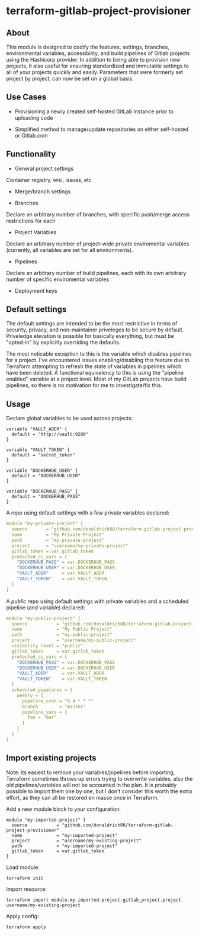 # terraform-gitlab-project-provisioner

## About

This module is designed to codify the features, settings, branches, environmental variables, accessibility, and build pipelines of Gitlab projects using the Hashicorp provider. In addition to being able to provision new projects, it also useful for ensuring standardized and immutable settings to all of your projects quickly and easily. Parameters that were formerly set project by project, can now be set on a global basis.

## Use Cases

* Provisioning a newly created self-hosted GitLab instance prior to uploading code

* Simplified method to manage/update repositories on either self-hosted or Gitlab.com

## Functionality

* General project settings

Container registry, wiki, issues, etc

* Merge/branch settings

* Branches

Declare an arbitrary number of branches, with specific push/merge access restrictions for each

* Project Variables

Declare an arbitrary number of project-wide private enviromental variables (currently, all variables are set for all environments).

* Pipelines

Declare an arbitrary number of build pipelines, each with its own arbitrary number of specific enviromental variables

* Deployment keys

## Default settings

The default settings are intended to be the most restrictive in terms of security, privacy, and non-maintainer priveleges to be secure by default. Priveledge elevation is possible for basically everything, but must be "opted-in" by explicitly overriding the defaults.

The most noticable exception to this is the variable which disables pipelines for a project. I've encountered issues enabling/disabling this feature due to Terraform attempting to refresh the state of variables in pipelines which have been deleted. A functional equivelency to this is using the "pipeline enabled" variable at a project level. Most of my GitLab projects have build pipelines, so there is no motivation for me to investigate/fix this.

## Usage

Declare global variables to be used across projects:

```
variable "VAULT_ADDR" {
  default = "http://vault:9200"
}

variable "VAULT_TOKEN" {
  default = "secret_token"
}

variable "DOCKERHUB_USER" {
  default = "DOCKERHUB_USER"
}

variable "DOCKERHUB_PASS" {
  default = "DOCKERHUB_PASS"
}
```

A repo using default settings with a few private variables declared:

```yaml
module "my-private-project" {
  source       = "github.com/donaldrich80/terraform-gitlab-project-provisioner"
  name         = "My Private Project"
  path         = "my-private-project"
  project      = "username/my-private-project"
  gitlab_token = var.gitlab_token
  protected_ci_vars = {
    "DOCKERHUB_PASS" = var.DOCKERHUB_PASS
    "DOCKERHUB_USER" = var.DOCKERHUB_USER
    "VAULT_ADDR"     = var.VAULT_ADDR
    "VAULT_TOKEN"    = var.VAULT_TOKEN
  }
}
```

A *public* repo using default settings with private variables and a scheduled pipeline (and variable) declared:

```yaml
module "my-public-project" {
  source           = "github.com/donaldrich80/terraform-gitlab-project-provisioner"
  name             = "My Public Project"
  path             = "my-public-project"
  project          = "username/my-public-project"
  visibility_level = "public"
  gitlab_token     = var.gitlab_token
  protected_ci_vars = {
    "DOCKERHUB_PASS" = var.DOCKERHUB_PASS
    "DOCKERHUB_USER" = var.DOCKERHUB_USER
    "VAULT_ADDR"     = var.VAULT_ADDR
    "VAULT_TOKEN"    = var.VAULT_TOKEN
  }
  scheduled_pipelines = {
    weekly = {
      pipeline_cron = "0 4 * * *"
      branch        = "master"
      pipeline_vars = {
        foo = "bar"
      }
    }
  }
}
```

## Import existing projects

Note: its easiest to remove your variables/pipelines before importing, Terraform sometimes throws up errors trying to overwrite variables, also the old pipelines/variables will not be accounted in the plan. It is probably possible to import them one by one, but I don't consider this worth the extra effort, as they can all be restored en masse once in Terraform.

Add a new module block to your configuration:

```
module "my-imported-project" {
  source           = "github.com/donaldrich80/terraform-gitlab-project-provisioner"
  name             = "my-imported-project"
  project          = "username/my-existing-project"
  path             = "my-imported-project"
  gitlab_token     = var.gitlab_token
}
```

Load module:

```
terraform init
```

Import resource:

```
terraform import module.my-imported-project.gitlab_project.project username/my-existing-project
```

Apply config:

```
terraform apply
```